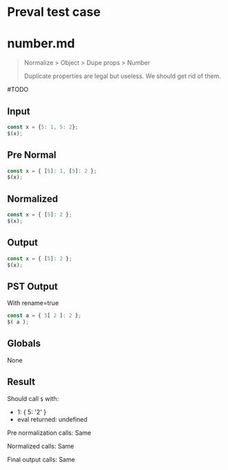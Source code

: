 # Preval test case

# number.md

> Normalize > Object > Dupe props > Number
>
> Duplicate properties are legal but useless. We should get rid of them.

#TODO

## Input

`````js filename=intro
const x = {5: 1, 5: 2};
$(x);
`````

## Pre Normal

`````js filename=intro
const x = { [5]: 1, [5]: 2 };
$(x);
`````

## Normalized

`````js filename=intro
const x = { [5]: 2 };
$(x);
`````

## Output

`````js filename=intro
const x = { [5]: 2 };
$(x);
`````

## PST Output

With rename=true

`````js filename=intro
const a = { 5[ 2 ]: 2 };
$( a );
`````

## Globals

None

## Result

Should call `$` with:
 - 1: { 5: '2' }
 - eval returned: undefined

Pre normalization calls: Same

Normalized calls: Same

Final output calls: Same
